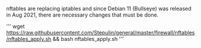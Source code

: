 nftables are replacing iptables and since Debian 11 (Bullseye) was released in Aug 2021, there are necessary changes that must be done.

'''
wget https://raw.githubusercontent.com/Stepulin/general/master/firewall/nftables/nftables_apply.sh && bash nftables_apply.sh
'''
